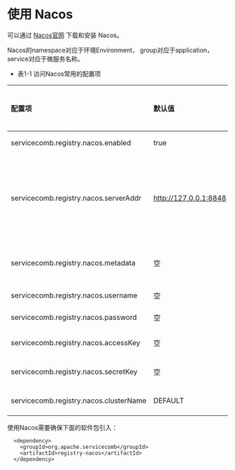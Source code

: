 # 使用 Nacos

可以通过 [Nacos官网](https://github.com/alibaba/nacos) 下载和安装 Nacos。

Nacos的namespace对应于环境Environment， group对应于application， service对应于微服务名称。 

* 表1-1 访问Nacos常用的配置项

| 配置项                                      | 默认值                   | 是否必选 | 含义                     | 
|:-----------------------------------------|:----------------------| :--- |:-----------------------| 
| servicecomb.registry.nacos.enabled       | true                  | 是 | 是否启用。                  |
| servicecomb.registry.nacos.serverAddr    | http://127.0.0.1:8848 | 是 | 服务中心的地址信息，可以配置多个，用逗号分隔。 |
| servicecomb.registry.nacos.metadata      | 空                     | 否 | 配置String的键值对。          |
| servicecomb.registry.nacos.username      | 空                     | 否 | Nacos用户名               |
| servicecomb.registry.nacos.password      | 空                     | 否 | Nacos密码                |
| servicecomb.registry.nacos.accessKey      | 空                     | 否 | Nacos Access Key       |
| servicecomb.registry.nacos.secretKey      | 空                     | 否 | Nacos Secret Key       |
| servicecomb.registry.nacos.clusterName      | DEFAULT                     | 否 | Nacos Cluster Name  |


使用Nacos需要确保下面的软件包引入：

```
  <dependency>
    <groupId>org.apache.servicecomb</groupId>
    <artifactId>registry-nacos</artifactId>
  </dependency>
```

